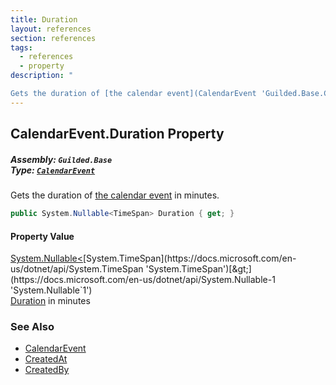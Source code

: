 ```yaml
---
title: Duration
layout: references
section: references
tags:
  - references
  - property
description: "

Gets the duration of [the calendar event](CalendarEvent 'Guilded.Base.Content.CalendarEvent') in minutes."
---
```


## CalendarEvent.Duration Property
##### **Assembly:** `Guilded.Base`<br/>**Type:** [`CalendarEvent`](CalendarEvent 'Guilded.Base.Content.CalendarEvent')

Gets the duration of [the calendar event](CalendarEvent 'Guilded.Base.Content.CalendarEvent') in minutes.

```csharp
public System.Nullable<TimeSpan> Duration { get; }
```

#### Property Value
[System.Nullable&lt;](https://docs.microsoft.com/en-us/dotnet/api/System.Nullable-1 'System.Nullable`1')[System.TimeSpan](https://docs.microsoft.com/en-us/dotnet/api/System.TimeSpan 'System.TimeSpan')[&gt;](https://docs.microsoft.com/en-us/dotnet/api/System.Nullable-1 'System.Nullable`1')  
[Duration](https://docs.microsoft.com/en-us/dotnet/api/System.TimeSpan 'System.TimeSpan') in minutes

### See Also
- [CalendarEvent](CalendarEvent 'Guilded.Base.Content.CalendarEvent')
- [CreatedAt](ChannelContent_TId,TServer_.CreatedAt 'Guilded.Base.Content.ChannelContent<TId,TServer>.CreatedAt')
- [CreatedBy](ChannelContent_TId,TServer_.CreatedBy 'Guilded.Base.Content.ChannelContent<TId,TServer>.CreatedBy')